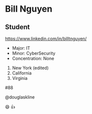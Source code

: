 Bill Nguyen
===

## Student

https://www.linkedin.com/in/billtnguyen/

* Major: IT
* Minor: CyberSecurity
* Concentration: None

1. New York (edited)
2. California
3. Virginia

#88

@douglaskline

:smile: :+1:
